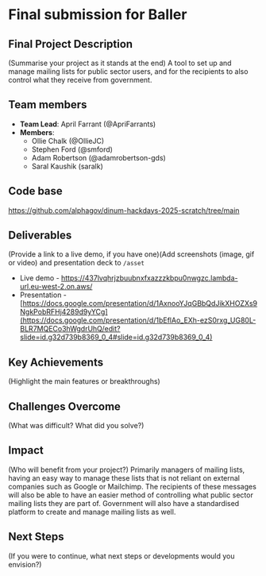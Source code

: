 # Final submission for Baller
## Final Project Description
(Summarise your project as it stands at the end)
A tool to set up and manage mailing lists for public sector users, and for the recipients to also control what they receive from government.
## Team members
* **Team Lead**: April Farrant (@ApriFarrants)
* **Members**:
  * Ollie Chalk (@OllieJC)
  * Stephen Ford (@smford)
  * Adam Robertson (@adamrobertson-gds)
  * Saral Kaushik (saralk)
## Code base
https://github.com/alphagov/dinum-hackdays-2025-scratch/tree/main
## Deliverables
(Provide a link to a live demo, if you have one)(Add screenshots (image, gif or video) and presentation deck to `/asset`
* Live demo - https://437lvqhrjzbuubnxfxazzzkbpu0nwgzc.lambda-url.eu-west-2.on.aws/ 
* Presentation - [https://docs.google.com/presentation/d/1AxnooYJqGBbQdJikXHOZXs9NgkPobRFHj4289d9yYCg](https://docs.google.com/presentation/d/1bEflAo_EXh-ezS0rxg_UG80L-BLR7MQECo3hWgdrUhQ/edit?slide=id.g32d739b8369_0_4#slide=id.g32d739b8369_0_4)
## Key Achievements
(Highlight the main features or breakthroughs)
## Challenges Overcome
(What was difficult? What did you solve?)
## Impact
(Who will benefit from your project?)
Primarily managers of mailing lists, having an easy way to manage these lists that is not reliant on external companies such as Google or Mailchimp. The recipients of these messages will also be able to have an easier method of controlling what public sector mailing lists they are part of. Government will also have a standardised platform to create and manage mailing lists as well.
## Next Steps
(If you were to continue, what next steps or developments would you envision?)
